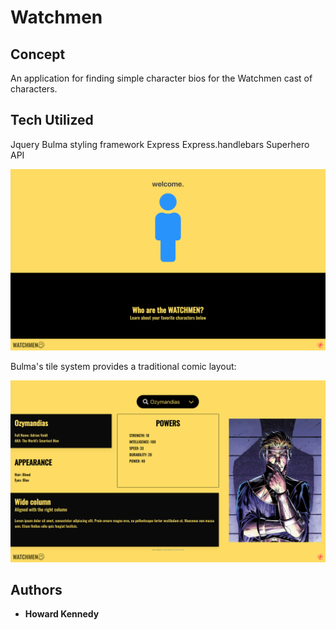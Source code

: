 # Watchmen

## Concept 

An application for finding simple character bios for the Watchmen cast of characters. 

## Tech Utilized 

Jquery 
Bulma styling framework
Express
Express.handlebars
Superhero API

<img src ="public/assets/img/watchmen_app_image1.png">

Bulma's tile system provides a traditional comic layout:

<img src ="public/assets/img/watchmen_app_image2.png">

## Authors

* **Howard Kennedy** 